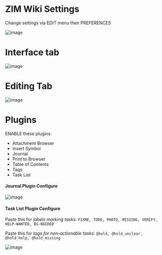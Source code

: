 # ZIM Wiki Settings

Change settings via EDIT menu then PREFERENCES

![image](https://user-images.githubusercontent.com/10427974/31207500-8f7d2f12-a94c-11e7-8d15-6be11ce7085b.png)


# Interface tab

![image](https://user-images.githubusercontent.com/10427974/31206824-4de30346-a948-11e7-9655-92180989630d.png)


# Editing Tab

![image](https://user-images.githubusercontent.com/10427974/31206858-7f533efa-a948-11e7-8dec-6a1330fd53b0.png)


# Plugins
ENABLE these plugins:
* Attachment Browser 
* Insert Symbol
* Journal 
* Print to Browser
* Table of Contents
* Tags
* Task List

#### Journal Plugin Configure

![image](https://user-images.githubusercontent.com/10427974/31207110-3363cc7e-a94a-11e7-8a4c-48ac0ea4ffe0.png)

#### Task List Plugin Configure

Paste this for _labels marking tasks_: `FIXME, TODO, PHOTO, MISSING, VERIFY, HELP-WANTED, BS-NEEDED`

Paste this for _tags for non-actionable tasks_: `@hold, @hold_unclear, @hold_help, @hold_missing`

![image](https://user-images.githubusercontent.com/10427974/31208101-56ebb52a-a950-11e7-9232-048d0c8146f7.png)



